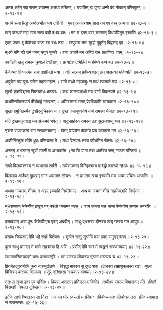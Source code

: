 अतत् अर्हम् महा राजम् शयानम् अतथा उचितम् ।
ययातिम् इव पुण्य अन्ते देव लोकात् परिच्युतम् ॥२-१३-१॥

अनर्थ रूपा सिद्ध अर्थाअभीता भय दर्शिनी ।
पुनर् आकारयाम् आस तम् एव वरम् अन्गना ॥२-१३-२॥

त्वम् कत्थसे महा राज सत्य वादी द्Rढ व्रतः ।
मम च इमम् वरम् कस्मात् विधारयितुम् इच्चसि ॥२-१३-३॥

एवम् उक्तः तु कैकेय्या राजा दश रथः तदा ।
प्रत्युवाच ततः क्रुद्धो मुहूर्तम् विह्वलन्न् इव ॥२-१३-४॥

म्Rते मयि गते रामे वनम् मनुज पुम्गवे ।
हन्त अनार्ये मम अमित्रे रामः प्रव्राजितः वनम् ॥२-१३-५॥

स्वर्गेऽपि खलु रामस्य कुशलं दैवतैरह्म् ।
प्रत्यादेशादभिहितं धारयिष्ये कथं बत ॥२-१३-६॥

कैकेय्याः प्रियकामेन रामः प्रव्राजितो मया ।
यदि सत्यम् ब्रवीम्य् एतत् तत् असत्यम् भविष्यति ॥२-१३-७॥

अपुत्रेण मया पुत्रः श्रमेण महता महान् ।
रामो लब्धो महाबाहुः स कथं त्यज्यते मया ॥२-१३-८॥

शूर्श्च कृतविद्यश्च जितक्रोधः क्षमापरः ।
कथं कमलपत्राक्षो मया रामो विवास्यते ॥२-१३-९॥

कथमिन्दीवरश्यामं दीर्घबाहुं महाबलम् ।
अभिराममहं रामम् प्रेषयिष्यामि दण्डकान् ॥२-१३-१०॥

सुखानामुचितस्यैव दुःखैरनुचितस्य च ।
दुःखं नामानुपश्येयं कथं रामस्य धीमतः ॥२-१३-११॥

यदि दुःखमकृत्वाद्य मम संक्रमणं भवेत् ।
अदुःखार्हस्य रामस्य ततः सुखमवाप्नु याम् ॥२-१३-१२॥

नृशंसे पापसंकल्पे रामं स्त्यपराक्रमम् ।
किम् विप्रियेण कैकेयि प्रियं योजयसे मम ॥२-१३-१३॥

अकीर्तिरतुला लोके ध्रुवः परिभवश्च मे ।
तथा विलपतः तस्य परिभ्रमित चेतसः ॥२-१३-१४॥

अस्तम् अभ्यगमत् सूर्यो रजनी च अभ्यवर्तत ।
सा त्रि यामा तथा आर्तस्य चन्द्र मण्डल मण्डिता ॥२-१३-१५॥

राज्ञो विलपमानस्य न व्यभासत शर्वरी ।
तथैव उष्णम् विनिह्श्वस्य व्Rद्धो दशरथो न्Rपः ॥२-१३-१६॥

विललाप आर्तवद् दुह्खम् गगन आसक्त लोचनः ।
न प्रभातम् त्वया इच्चामि मया अयम् रचितः अन्जलिः ॥२-१३-१७॥

अथवा गम्यताम् शीघ्रम् न अहम् इच्चामि निर्घ्Rणाम् ।
अथ वा गम्यतां शीघ्रं नाहमिच्छामि निर्घृणाम् ॥२-१३-१८॥

न्Rशम्साम् कैकेयीम् द्रष्टुम् यत् क्Rते व्यसनम् महत् ।
एवम् उक्त्वा ततः राजा कैकेयीम् सम्यत अन्जलिः ॥२-१३-१९॥

प्रसादयाम् आस पुनः कैकेयीम् च इदम् अब्रवीत् ।
साधु व्Rत्तस्य दीनस्य त्वद् गतस्य गत आयुषः ॥२-१३-२०॥

प्रसादः क्रियताम् देवि भद्रे राज्ञो विशेषतः ।
शून्येन खलु सुश्रोणि मया इदम् समुदाह्Rतम् ॥२-१३-२१॥

कुरु साधु प्रसादम् मे बाले सह्Rदया हि असि ।
प्रसीद देवि रामो मे त्वद्धत्तं राज्यमव्ययम् ॥२-१३-२२॥

लभतामसितापाङ्गे यशः परमवाप्नुहि ।
मम रामस्य लोकस्य गुरूणां भरतस्य च ॥२-१३-२३॥

प्रियमेतद्गुरुश्रोणि कुरु चारुमुखेक्षणे ।
विशुद्ध भावस्य सु दुष्ट भावा ।दीनस्य ताम्राश्रुकलस्य राज्ञः ।श्रुत्वा विचित्रम् करुणम् विलापम् ।भर्तुर् न्Rशम्सा न चकार वाक्यम् ॥२-१३-२४॥

ततः स राजा पुनर् एव मूर्चितः ।
प्रियाम् अतुष्टाम् प्रतिकूल भाषिणीम् ।समीक्ष्य पुत्रस्य विवासनम् प्रति ।क्षितौ विसम्ज्ञो निपपात दुह्खितः ॥२-१३-२५॥

इतीव राज्ञो व्य्थितस्य सा निशा ।
जगाम घोरं स्वसतो मनस्विनः ।विबोध्यमानः प्रतिबोधनं तदा ।निवारयामास स राजसत्तमः ॥२-१३-२६॥

